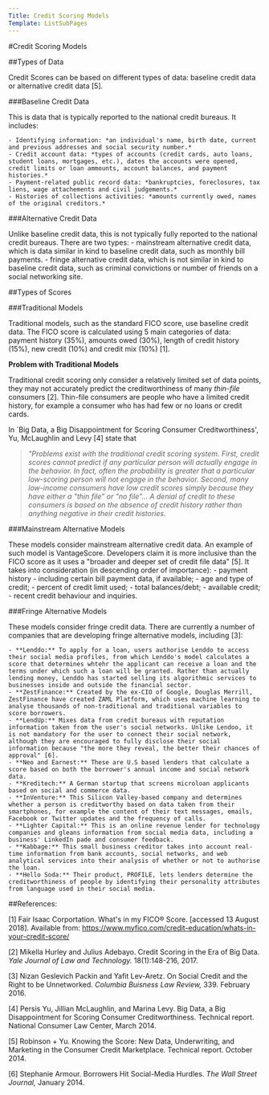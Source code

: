```yaml
---
Title: Credit Scoring Models
Template: ListSubPages
---
```


#Credit Scoring Models

##Types of Data

Credit Scores can be based on different types of data: baseline credit data or alternative credit data [5].

###Baseline Credit Data

This is data that is typically reported to the national credit bureaus. It includes:

	- Identifying information: *an individual's name, birth date, current and previous addresses and social security number.*
	- Credit account data: *types of accounts (credit cards, auto loans, student loans, mortgages, etc.), dates the accounts were opened, credit limits or loan ammounts, account balances, and payment histories.*
	- Payment-related public record data: *bankruptcies, foreclosures, tax liens, wage attachements and civil judgements.*
	- Histories of collections activities: *amounts currently owed, names of the original creditors.*

###Alternative Credit Data

Unlike baseline credit data, this is not typically fully reported to the national credit bureaus.
There are two types: 
	- mainstream alternative credit data, which is data similar in kind to baseline credit data, such as monthly bill payments. 
	- fringe alternative credit data, which is not similar in kind to baseline credit data, such as criminal convictions or number of friends on a social networking site.

##Types of Scores 

###Traditional Models

Traditional models, such as the standard FICO score, use baseline credit data. The FICO score is calculated using 5 main categories of data: payment history (35\%), amounts owed (30\%), length of credit history (15\%), new credit (10\%) and credit mix (10\%) [1].

**Problem with Traditional Models**

Traditional credit scoring only consider a relatively limited set of data points, they may not accurately predict the creditworthiness of many *thin-file* consumers [2]. Thin-file consumers are people who have a limited credit history, for example a consumer who has had few or no loans or credit cards.

In `Big Data, a Big Disappointment for Scoring Consumer Creditworthiness', Yu, McLaughlin and Levy [4] state that 

>*"Problems exist with the traditional credit scoring system. First, credit scores cannot predict if any particular person will actually engage in the behavior. In fact, often the probability is greater that a particular low-scoring person will not engage in the behavior. Second, many low-income consumers have low credit scores simply because they have either a "thin file” or "no file”... A denial of credit to these consumers is based on the absence of credit history rather than anything negative in their credit histories.*

###Mainstream Alternative Models

These models consider mainstream alternative credit data. An example of such model is VantageScore. Developers claim it is more inclusive than the FICO score as it uses a "broader and deeper set of credit file data" [5]. It takes into consideration (in descending order of importance):
	- payment history - including certain bill payment data, if available;
	- age and type of credit;
	- percent of credit limit used;
	- total balances/debt;
	- available credit;
	- recent credit behaviour and inquiries.

###Fringe Alternative Models

These models consider fringe credit data. There are currently a number of companies that are developing fringe alternative models, including [3]:

	- **Lenddo:** To apply for a loan, users authorise Lenddo to access their social media profiles, from which Lenddo's model calculates a score that determines whtehr the applicant can receive a loan and the terms under which such a loan will be granted. Rather than actually lending money, Lenddo has started selling its algorithmic services to businesses inside and outside the financial sector. 
	- **ZestFinance:** Created by the ex-CIO of Google, Douglas Merrill, ZestFinance have created ZAML Platform, which uses machine learning to analyse thousands of non-traditional and traditional variables to score borrowers. 
	- **LendUp:** Mixes data from credit bureaus with reputation information taken from the user's social networks. Unlike Lendoo, it is not mandatory for the user to connect their social network, although they are encouraged to fully disclose their social information because "the more they reveal, the better their chances of approval" [6].
	- **Neo and Earnest:** These are U.S based lenders that calculate a score based on both the borrower's annual income and social network data. 
	- **Kreditech:** A German startup that screens microloan applicants based on social and commerce data. 
	- **InVenture:** This Silicon Valley-based company and determines whether a person is creditworthy based on data taken from their smartphones, for example the content of their text messages, emails, Facebook or Twitter updates and the frequency of calls. 
	- **Lighter Capital:** This is an online revenue lender for technology companies and gleans information from social media data, including a business' LinkedIn pade and consumer feedback. 
	- **Kabbage:** This small business creditor takes into account real-time information from bank accounts, social networks, and web analytical services into their analysis of whether or not to authorise the loan. 
	- **Hello Soda:** Their product, PROFILE, lets lenders determine the creditworthiness of people by identifying their personality attributes from language used in their social media. 

##References:

[1] Fair Isaac Corportation. What's in my FICO® Score. [accessed 13 August 2018].  Available from: https://www.myfico.com/credit-education/whats-in-your-credit-score/

[2] Mikella Hurley and Julius Adebayo. Credit Scoring in the Era of Big Data. *Yale Journal of Law and Technology.* 18(1):148-216, 2017. 

[3] Nizan Geslevich Packin and Yafit Lev-Aretz. On Social Credit and the Right to be Unnetworked. *Columbia Buisness Law Review,* 339. February 2016. 

[4] Persis Yu, Jillian McLaughlin, and Marina Levy. Big Data, a Big Disappointment for Scoring Consumer Creditworthiness. Technical report. National Consumer Law Center, March 2014. 

[5] Robinson + Yu. Knowing the Score: New Data, Underwriting, and Marketing in the Consumer Credit Marketplace. Technical report. October 2014. 

[6] Stephanie Armour. Borrowers Hit Social-Media Hurdles. *The Wall Street Journal,* January 2014. 
